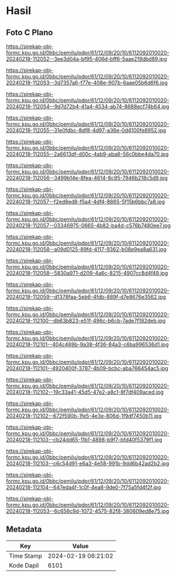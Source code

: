 # Hasil

## Foto C Plano

https://sirekap-obj-formc.kpu.go.id/0bbc/pemilu/pdpr/61/12/09/20/10/6112092010020-20240218-112052--3ee3d04a-bf95-406d-bff6-5aae219dbd89.jpg

https://sirekap-obj-formc.kpu.go.id/0bbc/pemilu/pdpr/61/12/09/20/10/6112092010020-20240218-112053--3d7357a6-f77e-408e-907b-6aae05b6d6f6.jpg

https://sirekap-obj-formc.kpu.go.id/0bbc/pemilu/pdpr/61/12/09/20/10/6112092010020-20240218-112054--9d7d72b4-41a4-4534-ab74-8688ecf74b64.jpg

https://sirekap-obj-formc.kpu.go.id/0bbc/pemilu/pdpr/61/12/09/20/10/6112092010020-20240218-112055--31e0fdbc-8df8-4d97-a36e-0d4100fe8952.jpg

https://sirekap-obj-formc.kpu.go.id/0bbc/pemilu/pdpr/61/12/09/20/10/6112092010020-20240218-112055--2a6613df-d00c-4ab9-aba6-56c0bbe4da70.jpg

https://sirekap-obj-formc.kpu.go.id/0bbc/pemilu/pdpr/61/12/09/20/10/6112092010020-20240218-112056--3499b14e-8fea-4614-8c95-7946b218c5d9.jpg

https://sirekap-obj-formc.kpu.go.id/0bbc/pemilu/pdpr/61/12/09/20/10/6112092010020-20240218-112057--f2ed8ed8-f5a4-4df4-8865-5f15b6bbc7a8.jpg

https://sirekap-obj-formc.kpu.go.id/0bbc/pemilu/pdpr/61/12/09/20/10/6112092010020-20240218-112057--03346975-0665-4b82-ba4d-c576b7480ee7.jpg

https://sirekap-obj-formc.kpu.go.id/0bbc/pemilu/pdpr/61/12/09/20/10/6112092010020-20240218-112058--a09d0125-89fd-4117-9362-b08e9ea8a631.jpg

https://sirekap-obj-formc.kpu.go.id/0bbc/pemilu/pdpr/61/12/09/20/10/6112092010020-20240218-112058--5830a971-d209-4a6c-8215-4907cc8d4f49.jpg

https://sirekap-obj-formc.kpu.go.id/0bbc/pemilu/pdpr/61/12/09/20/10/6112092010020-20240218-112059--d1378faa-5eb6-4fdb-889f-d7e8676e3562.jpg

https://sirekap-obj-formc.kpu.go.id/0bbc/pemilu/pdpr/61/12/09/20/10/6112092010020-20240218-112100--db63b823-e51f-496c-b6cb-7ade7f182deb.jpg

https://sirekap-obj-formc.kpu.go.id/0bbc/pemilu/pdpr/61/12/09/20/10/6112092010020-20240218-112101--404c469b-9a38-4f36-84a3-c6ba996536d1.jpg

https://sirekap-obj-formc.kpu.go.id/0bbc/pemilu/pdpr/61/12/09/20/10/6112092010020-20240218-112101--4920400f-3787-4b09-bcbc-aba766454ac5.jpg

https://sirekap-obj-formc.kpu.go.id/0bbc/pemilu/pdpr/61/12/09/20/10/6112092010020-20240218-112102--19c33a41-45d5-47e2-a8c1-8f7df409aced.jpg

https://sirekap-obj-formc.kpu.go.id/0bbc/pemilu/pdpr/61/12/09/20/10/6112092010020-20240218-112102--672f590b-1fe5-4e3e-806d-1f9df7450b11.jpg

https://sirekap-obj-formc.kpu.go.id/0bbc/pemilu/pdpr/61/12/09/20/10/6112092010020-20240218-112103--cb24dd65-11b1-4898-b9f7-bfd40f5379f1.jpg

https://sirekap-obj-formc.kpu.go.id/0bbc/pemilu/pdpr/61/12/09/20/10/6112092010020-20240218-112103--c6c54d91-e6a3-4e58-991b-9dd6b42ad2b2.jpg

https://sirekap-obj-formc.kpu.go.id/0bbc/pemilu/pdpr/61/12/09/20/10/6112092010020-20240218-112104--647eda4f-1c0f-4ea8-9de0-7f75a5fd4f2f.jpg

https://sirekap-obj-formc.kpu.go.id/0bbc/pemilu/pdpr/61/12/09/20/10/6112092010020-20240218-112053--6c656c9d-1072-4575-82f8-380609ed8e75.jpg


## Metadata

| Key        | Value               |
| ---------- | ------------------- |
| Time Stamp | 2024-02-19 06:21:02 |
| Kode Dapil | 6101                |



